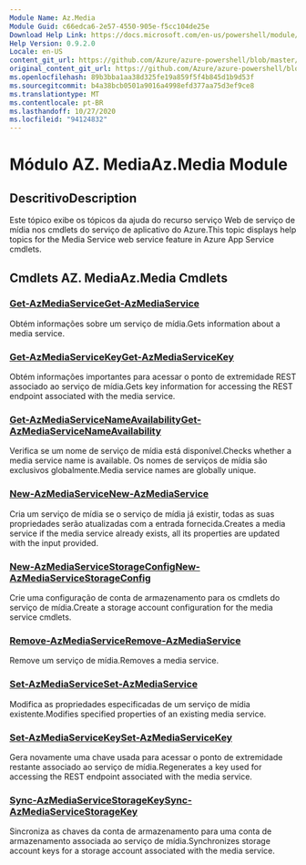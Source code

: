 ```yaml
---
Module Name: Az.Media
Module Guid: c66edca6-2e57-4550-905e-f5cc104de25e
Download Help Link: https://docs.microsoft.com/en-us/powershell/module/az.media
Help Version: 0.9.2.0
Locale: en-US
content_git_url: https://github.com/Azure/azure-powershell/blob/master/src/Media/Media/help/Az.Media.md
original_content_git_url: https://github.com/Azure/azure-powershell/blob/master/src/Media/Media/help/Az.Media.md
ms.openlocfilehash: 89b3bba1aa38d325fe19a859f5f4b845d1b9d53f
ms.sourcegitcommit: b4a38bcb0501a9016a4998efd377aa75d3ef9ce8
ms.translationtype: MT
ms.contentlocale: pt-BR
ms.lasthandoff: 10/27/2020
ms.locfileid: "94124832"
---
```

# <span data-ttu-id="f2ffd-101">Módulo AZ. Media</span><span class="sxs-lookup"><span data-stu-id="f2ffd-101">Az.Media Module</span></span>
## <span data-ttu-id="f2ffd-102">Descritivo</span><span class="sxs-lookup"><span data-stu-id="f2ffd-102">Description</span></span>
<span data-ttu-id="f2ffd-103">Este tópico exibe os tópicos da ajuda do recurso serviço Web de serviço de mídia nos cmdlets do serviço de aplicativo do Azure.</span><span class="sxs-lookup"><span data-stu-id="f2ffd-103">This topic displays help topics for the Media Service web service feature in Azure App Service cmdlets.</span></span>

## <span data-ttu-id="f2ffd-104">Cmdlets AZ. Media</span><span class="sxs-lookup"><span data-stu-id="f2ffd-104">Az.Media Cmdlets</span></span>
### [<span data-ttu-id="f2ffd-105">Get-AzMediaService</span><span class="sxs-lookup"><span data-stu-id="f2ffd-105">Get-AzMediaService</span></span>](Get-AzMediaService.md)
<span data-ttu-id="f2ffd-106">Obtém informações sobre um serviço de mídia.</span><span class="sxs-lookup"><span data-stu-id="f2ffd-106">Gets information about a media service.</span></span>

### [<span data-ttu-id="f2ffd-107">Get-AzMediaServiceKey</span><span class="sxs-lookup"><span data-stu-id="f2ffd-107">Get-AzMediaServiceKey</span></span>](Get-AzMediaServiceKey.md)
<span data-ttu-id="f2ffd-108">Obtém informações importantes para acessar o ponto de extremidade REST associado ao serviço de mídia.</span><span class="sxs-lookup"><span data-stu-id="f2ffd-108">Gets key information for accessing the REST endpoint associated with the media service.</span></span>

### [<span data-ttu-id="f2ffd-109">Get-AzMediaServiceNameAvailability</span><span class="sxs-lookup"><span data-stu-id="f2ffd-109">Get-AzMediaServiceNameAvailability</span></span>](Get-AzMediaServiceNameAvailability.md)
<span data-ttu-id="f2ffd-110">Verifica se um nome de serviço de mídia está disponível.</span><span class="sxs-lookup"><span data-stu-id="f2ffd-110">Checks whether a media service name is available.</span></span>
<span data-ttu-id="f2ffd-111">Os nomes de serviços de mídia são exclusivos globalmente.</span><span class="sxs-lookup"><span data-stu-id="f2ffd-111">Media service names are globally unique.</span></span>

### [<span data-ttu-id="f2ffd-112">New-AzMediaService</span><span class="sxs-lookup"><span data-stu-id="f2ffd-112">New-AzMediaService</span></span>](New-AzMediaService.md)
<span data-ttu-id="f2ffd-113">Cria um serviço de mídia se o serviço de mídia já existir, todas as suas propriedades serão atualizadas com a entrada fornecida.</span><span class="sxs-lookup"><span data-stu-id="f2ffd-113">Creates a media service if the media service already exists, all its properties are updated with the input provided.</span></span>

### [<span data-ttu-id="f2ffd-114">New-AzMediaServiceStorageConfig</span><span class="sxs-lookup"><span data-stu-id="f2ffd-114">New-AzMediaServiceStorageConfig</span></span>](New-AzMediaServiceStorageConfig.md)
<span data-ttu-id="f2ffd-115">Crie uma configuração de conta de armazenamento para os cmdlets do serviço de mídia.</span><span class="sxs-lookup"><span data-stu-id="f2ffd-115">Create a storage account configuration for the media service cmdlets.</span></span>

### [<span data-ttu-id="f2ffd-116">Remove-AzMediaService</span><span class="sxs-lookup"><span data-stu-id="f2ffd-116">Remove-AzMediaService</span></span>](Remove-AzMediaService.md)
<span data-ttu-id="f2ffd-117">Remove um serviço de mídia.</span><span class="sxs-lookup"><span data-stu-id="f2ffd-117">Removes a media service.</span></span>

### [<span data-ttu-id="f2ffd-118">Set-AzMediaService</span><span class="sxs-lookup"><span data-stu-id="f2ffd-118">Set-AzMediaService</span></span>](Set-AzMediaService.md)
<span data-ttu-id="f2ffd-119">Modifica as propriedades especificadas de um serviço de mídia existente.</span><span class="sxs-lookup"><span data-stu-id="f2ffd-119">Modifies specified properties of an existing media service.</span></span>

### [<span data-ttu-id="f2ffd-120">Set-AzMediaServiceKey</span><span class="sxs-lookup"><span data-stu-id="f2ffd-120">Set-AzMediaServiceKey</span></span>](Set-AzMediaServiceKey.md)
<span data-ttu-id="f2ffd-121">Gera novamente uma chave usada para acessar o ponto de extremidade restante associado ao serviço de mídia.</span><span class="sxs-lookup"><span data-stu-id="f2ffd-121">Regenerates a key used for accessing the REST endpoint associated with the media service.</span></span>

### [<span data-ttu-id="f2ffd-122">Sync-AzMediaServiceStorageKey</span><span class="sxs-lookup"><span data-stu-id="f2ffd-122">Sync-AzMediaServiceStorageKey</span></span>](Sync-AzMediaServiceStorageKey.md)
<span data-ttu-id="f2ffd-123">Sincroniza as chaves da conta de armazenamento para uma conta de armazenamento associada ao serviço de mídia.</span><span class="sxs-lookup"><span data-stu-id="f2ffd-123">Synchronizes storage account keys for a storage account associated with the media service.</span></span>

